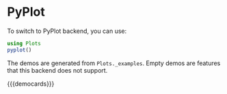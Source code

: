 # PyPlot

To switch to PyPlot backend, you can use:

```julia
using Plots
pyplot()
```

The demos are generated from `Plots._examples`. Empty demos are features that this backend does not support.

{{{democards}}}
